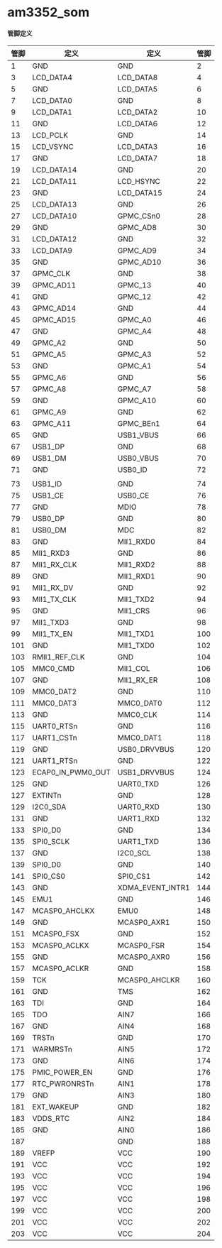 # am3352_som

#### 管脚定义

|管脚|定义|定义|管脚|
|----|---|----|---|
|1|GND|GND|2|
|3|LCD_DATA4|LCD_DATA8|4|
|5|GND|LCD_DATA5|6|
|7|LCD_DATA0|GND|8|
|9|LCD_DATA1|LCD_DATA2|10|
|11|GND|LCD_DATA6|12|
|13|LCD_PCLK|GND|14|
|15|LCD_VSYNC|LCD_DATA3|16|
|17|GND|LCD_DATA7|18|
|19|LCD_DATA14|GND|20|
|21|LCD_DATA11|LCD_HSYNC|22|
|23|GND|LCD_DATA15|24|
|25|LCD_DATA13|GND|26|
|27|LCD_DATA10|GPMC_CSn0|28|
|29|GND|GPMC_AD8|30|
|31|LCD_DATA12|GND|32|
|33|LCD_DATA9|GPMC_AD9|34|
|35|GND|GPMC_AD10|36|
|37|GPMC_CLK|GND|38|
|39|GPMC_AD11|GPMC_13|40|
|41|GND|GPMC_12|42|
|43|GPMC_AD14|GND|44|
|45|GPMC_AD15|GPMC_A0|46|
|47|GND|GPMC_A4|48|
|49|GPMC_A2|GND|50|
|51|GPMC_A5|GPMC_A3|52|
|53|GND|GPMC_A1|54|
|55|GPMC_A6|GND|56|
|57|GPMC_A8|GPMC_A7|58|
|59|GND|GPMC_A10|60|
|61|GPMC_A9|GND|62|
|63|GPMC_A11|GPMC_BEn1|64|
|65|GND|USB1_VBUS|66|
|67|USB1_DP|GND|68|
|69|USB1_DM|USB0_VBUS|70|
|71|GND|USB0_ID|72|
||||
|73|USB1_ID|GND|74|
|75|USB1_CE|USB0_CE|76|
|77|GND|MDIO|78|
|79|USB0_DP|GND|80|
|81|USB0_DM|MDC|82|
|83|GND|MII1_RXD0|84|
|85|MII1_RXD3|GND|86|
|87|MII1_RX_CLK|MII1_RXD2|88|
|89|GND|MII1_RXD1|90|
|91|MII1_RX_DV|GND|92|
|93|MII1_TX_CLK|MII1_TXD2|94|
|95|GND|MII1_CRS|96|
|97|MII1_TXD3|GND|98|
|99|MII1_TX_EN|MII1_TXD1|100|
|101|GND|MII1_TXD0|102|
|103|RMII1_REF_CLK|GND|104|
|105|MMC0_CMD|MII1_COL|106|
|107|GND|MII1_RX_ER|108|
|109|MMC0_DAT2|GND|110|
|111|MMC0_DAT3|MMC0_DAT0|112|
|113|GND|MMC0_CLK|114|
|115|UART0_RTSn|GND|116|
|117|UART1_CSTn|MMC0_DAT1|118|
|119|GND|USB0_DRVVBUS|120|
|121|UART1_RTSn|GND|122|
|123|ECAP0_IN_PWM0_OUT|USB1_DRVVBUS|124|
|125|GND|UART0_TXD|126|
|127|EXTINTn|GND|128|
|129|I2C0_SDA|UART0_RXD|130|
|131|GND|UART1_RXD|132|
|133|SPI0_D0|GND|134|
|135|SPI0_SCLK|UART1_TXD|136|
|137|GND|I2C0_SCL|138|
|139|SPI0_D0|GND|140|
|141|SPI0_CS0|SPI0_CS1|142|
|143|GND|XDMA_EVENT_INTR1|144|
|145|EMU1|GND|146|
|147|MCASP0_AHCLKX|EMU0|148|
|149|GND|MCASP0_AXR1|150|
|151|MCASP0_FSX|GND|152|
|153|MCASP0_ACLKX|MCASP0_FSR|154|
|155|GND|MCASP0_AXR0|156|
|157|MCASP0_ACLKR|GND|158|
|159|TCK|MCASP0_AHCLKR|160|
|161|GND|TMS|162|
|163|TDI|GND|164|
|165|TDO|AIN7|166|
|167|GND|AIN4|168|
|169|TRSTn|GND|170|
|171|WARMRSTn|AIN5|172|
|173|GND|AIN6|174|
|175|PMIC_POWER_EN|GND|176|
|177|RTC_PWRONRSTn|AIN1|178|
|179|GND|AIN3|180|
|181|EXT_WAKEUP|GND|182|
|183|VDDS_RTC|AIN2|184|
|185|GND|AIN0|186|
|187||GND|188|
|189|VREFP|VCC|190|
|191|VCC|VCC|192|
|193|VCC|VCC|194|
|195|VCC|VCC|196|
|197|VCC|VCC|198|
|199|VCC|VCC|200|
|201|VCC|VCC|202|
|203|VCC|VCC|204|

